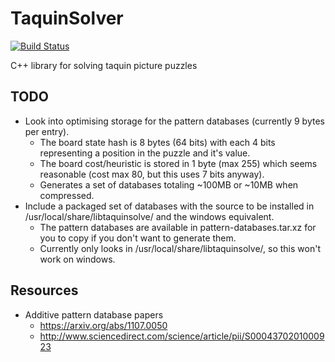 # TaquinSolver

[![Build Status](https://travis-ci.org/d0x2f/libtaquinsolve.svg?branch=master)](https://travis-ci.org/d0x2f/libtaquinsolve)

C++ library for solving taquin picture puzzles

## TODO
* Look into optimising storage for the pattern databases (currently 9 bytes per entry).
    * The board state hash is 8 bytes (64 bits) with each 4 bits representing a position in the puzzle and it's value.
    * The board cost/heuristic is stored in 1 byte (max 255) which seems reasonable (cost max 80, but this uses 7 bits anyway).
    * Generates a set of databases totaling ~100MB or ~10MB when compressed.
* Include a packaged set of databases with the source to be installed in /usr/local/share/libtaquinsolve/ and the windows equivalent.
    * The pattern databases are available in pattern-databases.tar.xz for you to copy if you don't want to generate them.
    * Currently only looks in /usr/local/share/libtaquinsolve/, so this won't work on windows.

## Resources
* Additive pattern database papers
    * https://arxiv.org/abs/1107.0050
    * http://www.sciencedirect.com/science/article/pii/S0004370201000923
